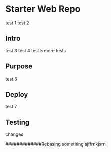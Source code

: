 # Starter Web Repo

test 1 test 2

## Intro

test 3 test 4 test 5
more tests

## Purpose

test 6

## Deploy

test 7

## Testing 

changes

#############Rebasing 
something sjffrnkjsrn